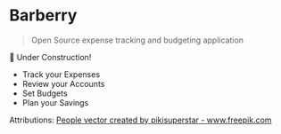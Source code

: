 # Barberry

> Open Source expense tracking and budgeting application

🚧 Under Construction!

- Track your Expenses
- Review your Accounts
- Set Budgets
- Plan your Savings

<!-- ## Get involved?

I welcome anyone who is interested in contributing to this project. From feature requests and ideation to bug reporting and submitting PRs. Please read the [CONTRIBUTING.md](./CONTRIBUTING.md) and get involved!

👨🏻‍💻 Author: [Arsam Sarabi](http://arsam.dev) -->


Attributions:
<a href="https://www.freepik.com/vectors/people">People vector created by pikisuperstar - www.freepik.com</a>
